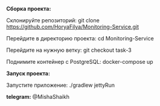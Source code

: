 **Сборка проекта:**

Склонируйте репозиторий: git clone https://github.com/HoryaFilya/Monitoring-Service.git

Перейдите в директорию проекта: cd Monitoring-Service

Перейдите на нужную ветку: git checkout task-3

Поднимите контейнер с PostgreSQL: docker-compose up


**Запуск проекта:**

Запустите приложение: ./gradlew jettyRun


**telegram:** @MishaShaikh
